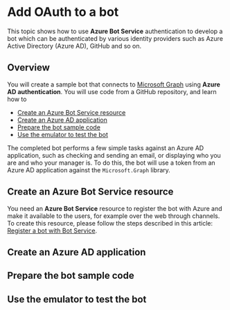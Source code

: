 # Add OAuth to a bot

This topic shows how to use **Azure Bot Service** authentication to develop a bot which can be authenticated by various identity providers such as Azure Active Directory (Azure AD), GitHub and so on.

## Overview

You will create a sample bot that connects to [Microsoft Graph](https://docs.microsoft.com/en-us/graph/overview) using **Azure AD authentication**. You will use code from a GitHub repository, and learn how to 

- [Create an Azure Bot Service resource](#Create-an-azure-bot-service-resource)
- [Create an Azure AD application](#Create-an-azure-ad-application)
- [Prepare the bot sample code](#prepare-the-bot-sample-code)
- [Use the emulator to test the bot](#use-the-emulator-to-test-the-bot)

The completed bot performs a few simple tasks against an Azure AD application, such as checking and sending an email, or displaying who you are and who your manager is. To do this, the bot will use a token from an Azure AD application against the `Microsoft.Graph` library.


## Create an Azure Bot Service resource

You need an **Azure Bot Service** resource to register the bot with Azure and make it available to the users, for example over the web through channels. To create this resource, please follow the steps described in this article: [Register a bot with Bot Service](https://docs.microsoft.com/en-us/azure/bot-service/bot-service-quickstart-registration?view=azure-bot-service-3.0).


## Create an Azure AD application


## Prepare the bot sample code



## Use the emulator to test the bot